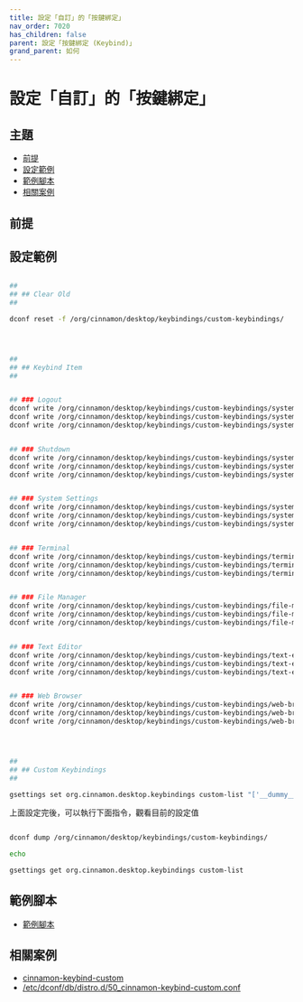 ```yaml
---
title: 設定「自訂」的「按鍵綁定」
nav_order: 7020
has_children: false
parent: 設定「按鍵綁定 (Keybind)」
grand_parent: 如何
---
```



# 設定「自訂」的「按鍵綁定」




## 主題

* [前提](#前提)
* [設定範例](#設定範例)
* [範例腳本](#範例腳本)
* [相關案例](#相關案例)




## 前提




## 設定範例

``` sh

##
## ## Clear Old
##

dconf reset -f /org/cinnamon/desktop/keybindings/custom-keybindings/




##
## ## Keybind Item
##


## ### Logout
dconf write /org/cinnamon/desktop/keybindings/custom-keybindings/system-logout/name "'System_Logout'"
dconf write /org/cinnamon/desktop/keybindings/custom-keybindings/system-logout/command "'cinnamon-session-quit --logout'"
dconf write /org/cinnamon/desktop/keybindings/custom-keybindings/system-logout/binding "['<Shift><Alt>x']"


## ### Shutdown
dconf write /org/cinnamon/desktop/keybindings/custom-keybindings/system-shutdown/name "'System_Shutdown'"
dconf write /org/cinnamon/desktop/keybindings/custom-keybindings/system-shutdown/command "'cinnamon-session-quit --power-off'"
dconf write /org/cinnamon/desktop/keybindings/custom-keybindings/system-shutdown/binding "['<Shift><Alt>z']"


## ### System Settings
dconf write /org/cinnamon/desktop/keybindings/custom-keybindings/system-settings/name "'System_Settings'"
dconf write /org/cinnamon/desktop/keybindings/custom-keybindings/system-settings/command "'cinnamon-settings'"
dconf write /org/cinnamon/desktop/keybindings/custom-keybindings/system-settings/binding "['<Shift><Alt>s']"


## ### Terminal
dconf write /org/cinnamon/desktop/keybindings/custom-keybindings/terminal/name "'Terminal'"
dconf write /org/cinnamon/desktop/keybindings/custom-keybindings/terminal/command "'gnome-terminal'"
dconf write /org/cinnamon/desktop/keybindings/custom-keybindings/terminal/binding "['<Alt>Return']"


## ### File Manager
dconf write /org/cinnamon/desktop/keybindings/custom-keybindings/file-manager/name "'File_Manager'"
dconf write /org/cinnamon/desktop/keybindings/custom-keybindings/file-manager/command "'nemo'"
dconf write /org/cinnamon/desktop/keybindings/custom-keybindings/file-manager/binding "['<Shift><Alt>f']"


## ### Text Editor
dconf write /org/cinnamon/desktop/keybindings/custom-keybindings/text-editor/name "'Text_Editor'"
dconf write /org/cinnamon/desktop/keybindings/custom-keybindings/text-editor/command "'xed'"
dconf write /org/cinnamon/desktop/keybindings/custom-keybindings/text-editor/binding "['<Shift><Alt>e']"


## ### Web Browser
dconf write /org/cinnamon/desktop/keybindings/custom-keybindings/web-browser/name "'Web_Browser'"
dconf write /org/cinnamon/desktop/keybindings/custom-keybindings/web-browser/command "'firefox --new-tab about:blank'"
dconf write /org/cinnamon/desktop/keybindings/custom-keybindings/web-browser/binding "['<Shift><Alt>b']"




##
## ## Custom Keybindings
##

gsettings set org.cinnamon.desktop.keybindings custom-list "['__dummy__', 'system-logout', 'system-shutdown', 'system-settings', 'terminal', 'file-manager', 'text-editor', 'web-browser']"


```

上面設定完後，可以執行下面指令，觀看目前的設定值

``` sh

dconf dump /org/cinnamon/desktop/keybindings/custom-keybindings/

echo

gsettings get org.cinnamon.desktop.keybindings custom-list

```




## 範例腳本

* [範例腳本](https://github.com/samwhelp/note-about-linuxmint-cinnamon/blob/gh-pages/_demo/scripts/keybind/cinnamon-keybind.sh)




## 相關案例

* [cinnamon-keybind-custom](https://github.com/samwhelp/note-about-ubuntu/blob/gh-pages/_demo/adjustment/de/cinnamon/part/cinnamon-keybind-custom/config-install.sh)
* [/etc/dconf/db/distro.d/50_cinnamon-keybind-custom.conf](https://github.com/samwhelp/lika-live-build-respin-cinnamon/blob/main/asset/overlay/etc/dconf/db/distro.d/50_cinnamon-keybind-custom.conf)
